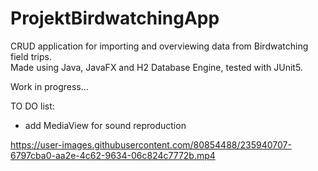 # ProjektBirdwatchingApp
CRUD application for importing and overviewing data from Birdwatching field trips.<br>
Made using Java, JavaFX and H2 Database Engine, tested with JUnit5.

Work in progress...

TO DO list:
- add MediaView for sound reproduction


https://user-images.githubusercontent.com/80854488/235940707-6797cba0-aa2e-4c62-9634-06c824c7772b.mp4

